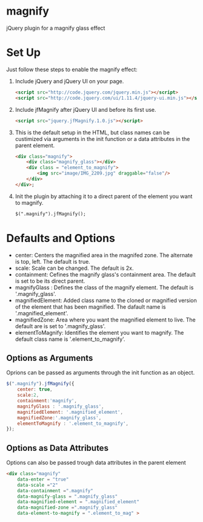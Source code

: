 # magnify
jQuery plugin for a magnify glass effect 

# Set Up
Just follow these steps to enable the magnify effect:

1. Include jQuery and jQuery UI on your page.

    ```html
    <script src="http://code.jquery.com/jquery.min.js"></script>
    <script src="http://code.jquery.com/ui/1.11.4/jquery-ui.min.js"></script>
    ```

2. Include jfMagnify after jQuery UI and before its first use.

    ```html
    <script src="jquery.jfMagnify.1.0.js"></script>
    ```
3. This is the default setup in the HTML, but class names can be custimized via arguments in the init function or a data attributes in the parent element.
    ```html
    <div class="magnify">
		<div class="magnify_glass"></div>
		<div class = "element_to_magnify">
			<img src="image/IMG_2209.jpg" draggable="false"/>
		</div>
	</div>;
    ```

4. Init the plugin by attaching it to a direct parent  of the element you want to magnify.
    ```html
    $(".magnify").jfMagnify();
    ```
    
# Defaults and Options

* center: Centers the magnified area in the magnifed zone. The alternate is top, left. The default is true.
* scale: Scale can be changed. The default is 2x.
* containment: Cefines the magnify glass's containment area. The default is set to be its direct parent.
* magnifyGlass : Defines the class of the magnify element. The default is '.magnify_glass'.
* magnifiedElement: Added class name to the cloned or magnified version of the element that has been magnified. The dafault name is '.magnified_element'.
* magnifiedZone: Area where you want the magnified element to live. The default are is set to '.magnify_glass'.
* elementToMagnify: Identifies the element you want to magnify. The default class name is '.element_to_magnify'.

## Options as Arguments
Oprions can be passed as arguments through the init function as an object.
```js
$(".magnify").jfMagnify({
	center: true,
	scale:2,
	containment:'magnify',
	magnifyGlass : '.magnify_glass',
	magnifiedElement: '.magnified_element',
	magnifiedZone:'.magnify_glass',
	elementToMagnify : '.element_to_magnify',
});
```
	
## Options as Data Attributes
Options can also be passed trough data attributes in the parent element
```html
<div class="magnify" 
	data-enter = "true"
	data-scale ="2"
	data-containment =".magnify"
	data-magnify-glass = ".magnify_glass"
	data-magnified-element = ".magnified_element"
	data-magnified-zone =".magnify_glass"
	data-element-to-magnify = ".element_to_mag" >
```

